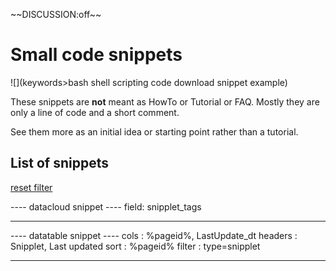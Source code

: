 \~~DISCUSSION:off\~~

# Small code snippets

![](keywords>bash shell scripting code download snippet example)

These snippets are **not** meant as HowTo or Tutorial or FAQ. Mostly
they are only a line of code and a short comment.

See them more as an initial idea or starting point rather than a
tutorial.

## List of snippets

[reset filter](/snipplets/start.md)

---- datacloud snippet ---- field: snipplet_tags

------------------------------------------------------------------------

---- datatable snippet ---- cols : %pageid%, LastUpdate_dt headers :
Snipplet, Last updated sort : %pageid% filter : type=snipplet

------------------------------------------------------------------------
